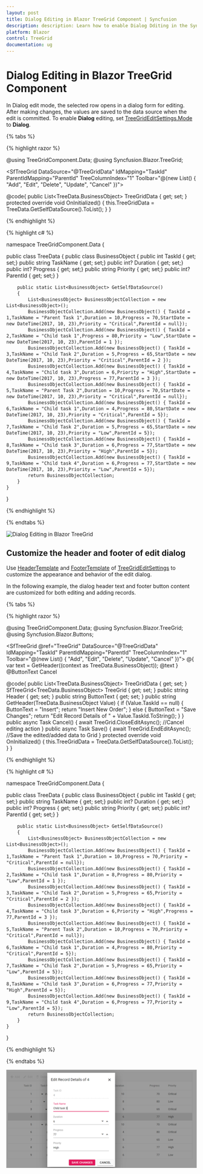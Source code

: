 ```yaml
---
layout: post
title: Dialog Editing in Blazor TreeGrid Component | Syncfusion
description: description: Learn how to enable Dialog Dditing in the Syncfusion Blazor TreeGrid, customize templates, validate inputs, and save or discard changes.
platform: Blazor
control: TreeGrid
documentation: ug
---
```


# Dialog Editing in Blazor TreeGrid Component

In Dialog edit mode, the selected row opens in a dialog form for editing. After making changes, the values are saved to the data source when the edit is committed. To enable **Dialog** editing, set [TreeGridEditSettings.Mode](https://help.syncfusion.com/cr/blazor/Syncfusion.Blazor.TreeGrid.TreeGridEditSettings.html#Syncfusion_Blazor_TreeGrid_TreeGridEditSettings_Mode) to **Dialog**.



{% tabs %}

{% highlight razor %}

@using TreeGridComponent.Data;
@using Syncfusion.Blazor.TreeGrid;

<SfTreeGrid DataSource="@TreeGridData" IdMapping="TaskId" ParentIdMapping="ParentId" TreeColumnIndex="1" Toolbar="@(new List<string>() { "Add", "Edit", "Delete", "Update", "Cancel" })">
    <TreeGridEditSettings AllowEditing="true" AllowAdding="true" AllowDeleting="true" Mode="Syncfusion.Blazor.TreeGrid.EditMode.Dialog" />
    <TreeGridColumns>
        <TreeGridColumn Field="TaskId" HeaderText="Task ID" IsPrimaryKey="true" Width="80" TextAlign="Syncfusion.Blazor.Grids.TextAlign.Right"></TreeGridColumn>
        <TreeGridColumn Field="TaskName" HeaderText="Task Name" Width="160"></TreeGridColumn>
        <TreeGridColumn Field="Duration" HeaderText="Duration" Width="100" TextAlign="Syncfusion.Blazor.Grids.TextAlign.Right"></TreeGridColumn>
        <TreeGridColumn Field="Progress" HeaderText="Progress" Width="100" TextAlign="Syncfusion.Blazor.Grids.TextAlign.Right"></TreeGridColumn>
        <TreeGridColumn Field="Priority" HeaderText="Priority" Width="80"></TreeGridColumn>
    </TreeGridColumns>
</SfTreeGrid>

@code{
    public List<TreeData.BusinessObject> TreeGridData { get; set; }
    protected override void OnInitialized()
    {
        this.TreeGridData = TreeData.GetSelfDataSource().ToList();
    }
}

{% endhighlight %}

{% highlight c# %}

namespace TreeGridComponent.Data {

public class TreeData
    {
        public class BusinessObject
        {
            public int TaskId { get; set;}
            public string TaskName { get; set;}
            public int? Duration { get; set;}
            public int? Progress { get; set;}
            public string Priority { get; set;}
            public int? ParentId { get; set;}
        }

        public static List<BusinessObject> GetSelfDataSource()
        {
            List<BusinessObject> BusinessObjectCollection = new List<BusinessObject>();
            BusinessObjectCollection.Add(new BusinessObject() { TaskId = 1,TaskName = "Parent Task 1",Duration = 10,Progress = 70,StartDate = new DateTime(2017, 10, 23),Priority = "Critical",ParentId = null});
            BusinessObjectCollection.Add(new BusinessObject() { TaskId = 2,TaskName = "Child task 1",Progress = 80,Priority = "Low",StartDate = new DateTime(2017, 10, 23),ParentId = 1 });
            BusinessObjectCollection.Add(new BusinessObject() { TaskId = 3,TaskName = "Child Task 2",Duration = 5,Progress = 65,StartDate = new DateTime(2017, 10, 23),Priority = "Critical",ParentId = 2 });
            BusinessObjectCollection.Add(new BusinessObject() { TaskId = 4,TaskName = "Child task 3",Duration = 6,Priority = "High",StartDate = new DateTime(2017, 10, 23),Progress = 77,ParentId = 3 });
            BusinessObjectCollection.Add(new BusinessObject() { TaskId = 5,TaskName = "Parent Task 2",Duration = 10,Progress = 70,StartDate = new DateTime(2017, 10, 23),Priority = "Critical",ParentId = null});
            BusinessObjectCollection.Add(new BusinessObject() { TaskId = 6,TaskName = "Child task 1",Duration = 4,Progress = 80,StartDate = new DateTime(2017, 10, 23),Priority = "Critical",ParentId = 5});
            BusinessObjectCollection.Add(new BusinessObject() { TaskId = 7,TaskName = "Child Task 2",Duration = 5,Progress = 65,StartDate = new DateTime(2017, 10, 23),Priority = "Low",ParentId = 5});
            BusinessObjectCollection.Add(new BusinessObject() { TaskId = 8,TaskName = "Child task 3",Duration = 6,Progress = 77,StartDate = new DateTime(2017, 10, 23),Priority = "High",ParentId = 5});
            BusinessObjectCollection.Add(new BusinessObject() { TaskId = 9,TaskName = "Child task 4",Duration = 6,Progress = 77,StartDate = new DateTime(2017, 10, 23),Priority = "Low",ParentId = 5});
            return BusinessObjectCollection;
        }
    }
}

{% endhighlight %}

{% endtabs %}

![Dialog Editing in Blazor TreeGrid](../images/blazor-treegrid-dialog-editing.png)

## Customize the header and footer of edit dialog

Use [HeaderTemplate](https://help.syncfusion.com/cr/blazor/Syncfusion.Blazor.TreeGrid.TreeGridEditSettings.html#Syncfusion_Blazor_TreeGrid_TreeGridEditSettings_HeaderTemplate) and [FooterTemplate](https://help.syncfusion.com/cr/blazor/Syncfusion.Blazor.TreeGrid.TreeGridEditSettings.html#Syncfusion_Blazor_TreeGrid_TreeGridEditSettings_FooterTemplate) of [TreeGridEditSettings](https://help.syncfusion.com/cr/blazor/Syncfusion.Blazor.TreeGrid.TreeGridEditSettings.html) to customize the appearance and behavior of the edit dialog.

In the following example, the dialog header text and footer button content are customized for both editing and adding records.

{% tabs %}

{% highlight razor %}

@using TreeGridComponent.Data;
@using Syncfusion.Blazor.TreeGrid;
@using Syncfusion.Blazor.Buttons;

<SfTreeGrid @ref="TreeGrid" DataSource="@TreeGridData" IdMapping="TaskId" ParentIdMapping="ParentId" TreeColumnIndex="1" Toolbar="@(new List<string>() { "Add", "Edit", "Delete", "Update", "Cancel" })">
    <TreeGridEditSettings AllowAdding="true" AllowEditing="true" AllowDeleting="true" Mode="Syncfusion.Blazor.TreeGrid.EditMode.Dialog">
        <HeaderTemplate>
            @{
                var text = GetHeader((context as TreeData.BusinessObject));
                <span>@text</span>
            }
        </HeaderTemplate>
        <FooterTemplate>
            <SfButton OnClick="@Save" IsPrimary="true">@ButtonText</SfButton>
            <SfButton OnClick="@Cancel">Cancel</SfButton>
        </FooterTemplate>
    </TreeGridEditSettings>
    <TreeGridColumns>
        <TreeGridColumn Field="TaskId" HeaderText="Task ID" IsPrimaryKey="true" Width="80" TextAlign="Syncfusion.Blazor.Grids.TextAlign.Right"></TreeGridColumn>
        <TreeGridColumn Field="TaskName" HeaderText="Task Name" Width="160"></TreeGridColumn>
        <TreeGridColumn Field="Duration" HeaderText="Duration" Width="100" TextAlign="Syncfusion.Blazor.Grids.TextAlign.Right"></TreeGridColumn>
        <TreeGridColumn Field="Progress" HeaderText="Progress" Width="100" TextAlign="Syncfusion.Blazor.Grids.TextAlign.Right"></TreeGridColumn>
        <TreeGridColumn Field="Priority" HeaderText="Priority" Width="80"></TreeGridColumn>
    </TreeGridColumns>
</SfTreeGrid>

@code{
    public List<TreeData.BusinessObject> TreeGridData { get; set; }
    SfTreeGrid<TreeData.BusinessObject> TreeGrid { get; set; }
    public string Header { get; set; }
    public string ButtonText { get; set; }
    public string GetHeader(TreeData.BusinessObject Value)
    {
        if (Value.TaskId == null)
        {
            ButtonText = "Insert";
            return "Insert New Order";
        }
        else
        {
            ButtonText = "Save Changes";
            return "Edit Record Details of " + Value.TaskId.ToString();
        }
    }
    public async Task Cancel()
    {
        await TreeGrid.CloseEditAsync();     //Cancel editing action
    }
    public async Task Save()
    {
        await TreeGrid.EndEditAsync();       //Save the edited/added data to Grid
    }
    protected override void OnInitialized()
    {
        this.TreeGridData = TreeData.GetSelfDataSource().ToList();
    }
}

{% endhighlight %}

{% highlight c# %}

namespace TreeGridComponent.Data {

public class TreeData
    {
        public class BusinessObject
        {
            public int TaskId { get; set;}
            public string TaskName { get; set;}
            public int? Duration { get; set;}
            public int? Progress { get; set;}
            public string Priority { get; set;}
            public int? ParentId { get; set;}
        }

        public static List<BusinessObject> GetSelfDataSource()
        {
            List<BusinessObject> BusinessObjectCollection = new List<BusinessObject>();
            BusinessObjectCollection.Add(new BusinessObject() { TaskId = 1,TaskName = "Parent Task 1",Duration = 10,Progress = 70,Priority = "Critical",ParentId = null});
            BusinessObjectCollection.Add(new BusinessObject() { TaskId = 2,TaskName = "Child task 1",Duration = 8,Progress = 80,Priority = "Low",ParentId = 1 });
            BusinessObjectCollection.Add(new BusinessObject() { TaskId = 3,TaskName = "Child Task 2",Duration = 5,Progress = 65,Priority = "Critical",ParentId = 2 });
            BusinessObjectCollection.Add(new BusinessObject() { TaskId = 4,TaskName = "Child task 3",Duration = 6,Priority = "High",Progress = 77,ParentId = 3 });
            BusinessObjectCollection.Add(new BusinessObject() { TaskId = 5,TaskName = "Parent Task 2",Duration = 10,Progress = 70,Priority = "Critical",ParentId = null});
            BusinessObjectCollection.Add(new BusinessObject() { TaskId = 6,TaskName = "Child task 1",Duration = 4,Progress = 80,Priority = "Critical",ParentId = 5});
            BusinessObjectCollection.Add(new BusinessObject() { TaskId = 7,TaskName = "Child Task 2",Duration = 5,Progress = 65,Priority = "Low",ParentId = 5});
            BusinessObjectCollection.Add(new BusinessObject() { TaskId = 8,TaskName = "Child task 3",Duration = 6,Progress = 77,Priority = "High",ParentId = 5});
            BusinessObjectCollection.Add(new BusinessObject() { TaskId = 9,TaskName = "Child task 4",Duration = 6,Progress = 77,Priority = "Low",ParentId = 5});
            return BusinessObjectCollection;
        }
    }
}

{% endhighlight %}

{% endtabs %}


![Customize the header and footer of the edit dialog in Blazor TreeGrid](../images/blazor-treegrid-customize-edit-dialog.png)
